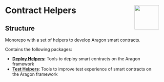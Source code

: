 # Contract Helpers <img align="right" src="https://raw.githubusercontent.com/aragon/design/master/readme-logo.png" height="80px" />

## Structure

Monorepo with a set of helpers to develop Aragon smart contracts.

Contains the following packages:

- **[Deploy Helpers](packages/deploy-helpers)**: Tools to deploy smart contracts on the Aragon framework
- **[Test Helpers](packages/test-helpers)**: Tools to improve test experience of smart contracts on the Aragon framework
